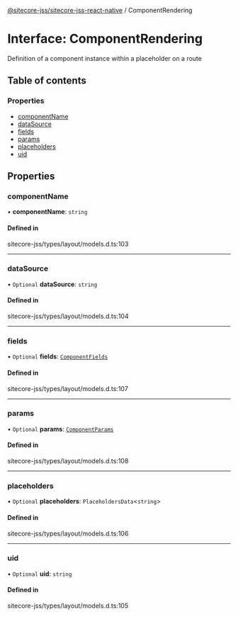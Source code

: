 [@sitecore-jss/sitecore-jss-react-native](../README.md) / ComponentRendering

# Interface: ComponentRendering

Definition of a component instance within a placeholder on a route

## Table of contents

### Properties

- [componentName](ComponentRendering.md#componentname)
- [dataSource](ComponentRendering.md#datasource)
- [fields](ComponentRendering.md#fields)
- [params](ComponentRendering.md#params)
- [placeholders](ComponentRendering.md#placeholders)
- [uid](ComponentRendering.md#uid)

## Properties

### componentName

• **componentName**: `string`

#### Defined in

sitecore-jss/types/layout/models.d.ts:103

___

### dataSource

• `Optional` **dataSource**: `string`

#### Defined in

sitecore-jss/types/layout/models.d.ts:104

___

### fields

• `Optional` **fields**: [`ComponentFields`](ComponentFields.md)

#### Defined in

sitecore-jss/types/layout/models.d.ts:107

___

### params

• `Optional` **params**: [`ComponentParams`](ComponentParams.md)

#### Defined in

sitecore-jss/types/layout/models.d.ts:108

___

### placeholders

• `Optional` **placeholders**: `PlaceholdersData`\<`string`\>

#### Defined in

sitecore-jss/types/layout/models.d.ts:106

___

### uid

• `Optional` **uid**: `string`

#### Defined in

sitecore-jss/types/layout/models.d.ts:105

